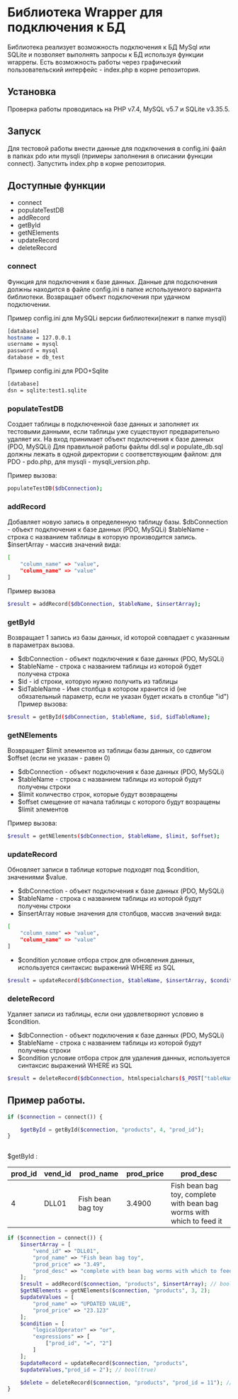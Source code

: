 # Библиотека Wrapper для подключения к БД
Библиотека реализует возможность подключения к БД MySql или SQLite и позволяет выполнять запросы к БД используя функции wrapperы. Есть возможность работы через графический пользовательский интерфейс - index.php в корне репозитория.

## Установка
Проверка работы проводилась на PHP v7.4, MySQL v5.7 и SQLite v3.35.5. 

## Запуск
Для тестовой работы внести данные для подключения в config.ini файл в папках pdo или mysqli (примеры заполнения в описании функции connect).
Запустить index.php в корне репозитория.
## Доступные функции
- connect
- populateTestDB
- addRecord
- getById
- getNElements
- updateRecord
- deleteRecord

### connect
Функция для подключения к базе данных. Данные для подключения должны находится в файле config.ini в папке используемого варианта библиотеки. Возвращает объект подключения при удачном подключении.

Пример config.ini для MySQLi версии библиотеки(лежит в папке mysqli)
```sh
[database]
hostname = 127.0.0.1
username = mysql
password = mysql
database = db_test
```

Пример config.ini для PDO+Sqlite
```sh
[database]
dsn = sqlite:test1.sqlite
```
### populateTestDB
Создает таблицы в подключенной базе данных и заполняет их тестовыми данными, если таблицы уже существуют предварительно удаляет их.
На вход принимает объект подключения к базе данных (PDO, MySQLi)
Для правильной работы файлы ddl.sql и populate_db.sql должны лежать в одной директории с соответствующим файлом: для PDO - pdo.php, для mysqli - mysqli_version.php.

Пример вызова:
```sh
populateTestDB($dbConnection);
```

### addRecord
Добавляет новую запись в определенную таблицу базы.
$dbConnection - объект подключения к базе данных (PDO, MySQLi)
$tableName - строка с названием таблицы в которую производится запись.
$insertArray - массив значений вида:

```sh
[
    "column_name" => "value",
    "column_name" => "value"
]
```

Пример вызова 
```sh
$result = addRecord($dbConnection, $tableName, $insertArray);
```

### getById
Возвращает 1 запись из базы данных, id которой совпадает с указанным в параметрах вызова.
- $dbConnection - объект подключения к базе данных (PDO, MySQLi)
- $tableName - строка с названием таблицы из которой будет получена строка
- $id - id строки, которую нужно получить из таблицы
- $idTableName - Имя столбца в котором хранится id (не обязательный параметр, если не указан будет искать в столбце "id")
Пример вызова:
```sh
$result = getById($dbConnection, $tableName, $id, $idTableName);
```

### getNElements
Возвращает $limit элементов из таблицы базы данных, со сдвигом $offset (если не указан - равен 0)
- $dbConnection - объект подключения к базе данных (PDO, MySQLi)
- $tableName - строка с названием таблицы из которой будут получены строки
- $limit количество строк, которые будут возвращены
- $offset смещение от начала таблицы с которого будут возращены $limit элементов

Пример вызова:
```sh
$result = getNElements($dbConnection, $tableName, $limit, $offset);
```

### updateRecord
Обновляет записи в таблице которые подходят под $condition, значениями $value.
- $dbConnection - объект подключения к базе данных (PDO, MySQLi)
- $tableName - строка с названием таблицы из которой будут получены строки
- $insertArray новые значения для столбцов, массив значений вида:
```sh
[
    "column_name" => "value",
    "column_name" => "value"
]
```
- $condition условие отбора строк для обновления данных, используется синтаксис выражений WHERE из SQL
```sh
$result = updateRecord($dbConnection, $tableName, $insertArray, $condition);
```


### deleteRecord
Удаляет записи из таблицы, если они удовлетворяют условию в $condition.
- $dbConnection - объект подключения к базе данных (PDO, MySQLi)
- $tableName - строка с названием таблицы из которой будут получены строки
- $condition условие отбора строк для удаления данных, используется синтаксис выражений WHERE из SQL
```sh
$result = deleteRecord($dbConnection, htmlspecialchars($_POST["tableName"]), htmlspecialchars($_POST["conditionDelete"]));
```

## Пример работы.


```php
if ($connection = connect()) {

    $getById = getById($connection, "products", 4, "prod_id"); 
}
	
```
$getById :

|prod_id| vend_id | prod_name | prod_price | prod_desc |
|-------|---------|-----------|------------|-----------|
|   4   |   DLL01 | Fish bean bag toy| 3.4900| Fish bean bag toy, complete with bean bag worms with which to feed it|
```php
if ($connection = connect()) {
    $insertArray = [
        "vend_id" => "DLL01",
        "prod_name" => "Fish bean bag toy",
        "prod_price" => "3.49",
        "prod_desc" => "complete with bean bag worms with which to feed it"
    ];
    $result = addRecord($connection, "products", $insertArray); // bool(true);
    $getNElements = getNElements($connection, "products", 3, 2);
    $updateValues = [
        "prod_name" => "UPDATED VALUE",
        "prod_price" => "23.123"
    ];
    $condition = [
        "logicalOperator" => "or",
        "expressions" => [
            ["prod_id", "=", "2"]
        ]
    ];
    $updateRecord = updateRecord($connection, "products",
    $updateValues,"prod_id = 2"); // bool(true)

    $delete = deleteRecord($connection, "products", "prod_id = 11"); //bool(true)
}
```